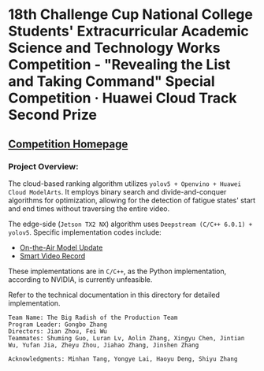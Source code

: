 # 18th Challenge Cup National College Students' Extracurricular Academic Science and Technology Works Competition - "Revealing the List and Taking Command" Special Competition · Huawei Cloud Track Second Prize

## [Competition Homepage](https://competition.huaweicloud.com/information/1000041855/introduction)

### Project Overview:

The cloud-based ranking algorithm utilizes `yolov5 + Openvino + Huawei Cloud ModelArts`. It employs binary search and divide-and-conquer algorithms for optimization, allowing for the detection of fatigue states' start and end times without traversing the entire video.

The edge-side (`Jetson TX2 NX`) algorithm uses `Deepstream (C/C++ 6.0.1) + yolov5`. Specific implementation codes include:

- [On-the-Air Model Update](https://docs.nvidia.com/metropolis/deepstream/6.0.1/dev-guide/text/DS_on_the_fly_model.html)
- [Smart Video Record](https://docs.nvidia.com/metropolis/deepstream/6.0.1/dev-guide/text/DS_Smart_video.html)

These implementations are in `C/C++`, as the Python implementation, according to NVIDIA, is currently unfeasible.

Refer to the technical documentation in this directory for detailed implementation.

```plaintext
Team Name: The Big Radish of the Production Team
Program Leader: Gongbo Zhang
Directors: Jian Zhou, Fei Wu
Teammates: Shuming Guo, Luran Lv, Aolin Zhang, Xingyu Chen, Jintian Wu, Yufan Jia, Zheyu Zhou, Jiahao Zhang, Jinshen Zhang

Acknowledgments: Minhan Tang, Yongye Lai, Haoyu Deng, Shiyu Zhang
```
